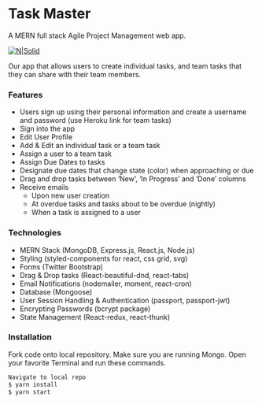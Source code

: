 # Task Master
A MERN full stack Agile Project Management web app.

[![N|Solid](https://cloudinary-res.cloudinary.com/image/upload/c_limit,h_540,w_770/f_auto,fl_lossy,q_auto/roajtdilgzhoasmx6yaag.png)](https://gwtaskmaster.herokuapp.com/)

Our app that allows users to create individual tasks, and team tasks that they can share with their team members.
### Features
  - Users sign up using their personal information and create a username and password (use Heroku link for team tasks)
  - Sign into the app
  - Edit User Profile
  - Add & Edit an individual task or a team task
  - Assign a user to a team task
  - Assign Due Dates to tasks
  - Designate due dates that change state (color) when approaching or due
  - Drag and drop tasks between ‘New’, ‘In Progress’ and ‘Done’ columns
  - Receive emails
    - Upon new user creation
    - At overdue tasks and tasks about to be overdue (nightly)
    - When a task is assigned to a user

### Technologies
  - MERN Stack (MongoDB, Express.js, React.js, Node.js)
  - Styling (styled-components for react, css grid, svg)
  - Forms (Twitter Bootstrap)
  - Drag & Drop tasks (React-beautiful-dnd, react-tabs)
  - Email Notifications (nodemailer, moment, react-cron)
  - Database (Mongoose)
  - User Session Handling & Authentication (passport, passport-jwt)
  - Encrypting Passwords (bcrypt package)
  - State Management (React-redux, react-thunk)

### Installation
Fork code onto local repository. Make sure you are running Mongo. Open your favorite Terminal and run these commands.

```sh
Navigate to local repo
$ yarn install
$ yarn start
```